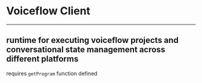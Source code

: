 # Voiceflow Client

---

## runtime for executing voiceflow projects and conversational state management across different platforms

requires `getProgram` function defined